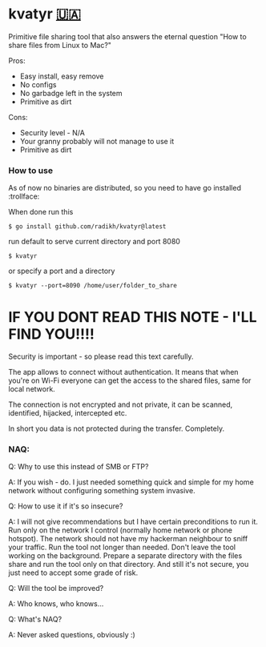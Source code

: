 # kvatyr [:ukraine:](https://savelife.in.ua/en/donate-en/)
Primitive file sharing tool that also answers the eternal question "How to share files from Linux to Mac?"

Pros:
 - Easy install, easy remove
 - No configs
 - No garbadge left in the system
 - Primitive as dirt
 
Cons:
 - Security level - N/A
 - Your granny probably will not manage to use it
 - Primitive as dirt

### How to use 
As of now no binaries are distributed, so you need to have go installed :trollface:

When done run this

`$ go install github.com/radikh/kvatyr@latest`

run default to serve current directory and port 8080

`$ kvatyr`

or specify a port and a directory

`$ kvatyr --port=8090 /home/user/folder_to_share`


# IF YOU DONT READ THIS NOTE - I'LL FIND YOU!!!!
Security is important - so please read this text carefully.

The app allows to connect without authentication. It means that when you're on Wi-Fi everyone can get the access to the shared files, same for local network.

The connection is not encrypted and not private, it can be scanned, identified, hijacked, intercepted etc. 

In short you data is not protected during the transfer. Completely.

### NAQ:

Q: Why to use this instead of SMB or FTP?

A: If you wish - do. I just needed something quick and simple for my home network without configuring something system invasive.


Q: How to use it if it's so insecure?

A: I will not give recommendations but I have certain preconditions to run it. Run only on the network I control (normally home network or phone hotspot). The network should not have my hackerman neighbour to sniff your traffic. Run the tool not longer than needed. Don't leave the tool working on the background. Prepare a separate directory with the files share and run the tool only on that directory. And still it's not secure, you just need to accept some grade of risk.


Q: Will the tool be improved?

A: Who knows, who knows...


Q: What's NAQ?

A: Never asked questions, obviously :) 
